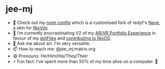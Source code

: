 # jee-mj

- 🔭 Check out my [nvim config](https://github.com/jee-mj/Neve) which is a customised fork of redyf's [Neve](https://github.com/redyf/Neve), a skin for [NixVim](https://github.com/nix-community/nixvim).
- 🤔 I’m currently procrastinating V2 of my [AR/VR Portfolio Experience](https://github.com/jee-mj/portfolio) in favour of my [dotFiles](https://github.com/jee-mj/dotFiles) and [contributing to NixOS](https://github.com/jee-mj/nixpkgs).
- 💬 Ask me about art. I'm very versatile.
- 📫 How to reach me: @jee_mj:matrix.org
- 😄 Pronouns: He/Him/His/They/Their
- ⚡ Fun fact: I've spent more than 50% of my time alive on a computer. 🧓

<!--
**jee-mj/jee-mj** is a ✨ _special_ ✨ repository because its `README.md` (this file) appears on your GitHub profile.

Here are some ideas to get you started:

- 🔭 I’m currently working on ...
- 🌱 I’m currently learning ...
- 👯 I’m looking to collaborate on ...
- 🤔 I’m looking for help with ...
- 💬 Ask me about ...
- 📫 How to reach me: ...
- 😄 Pronouns: ...
- ⚡ Fun fact: ...
-->
